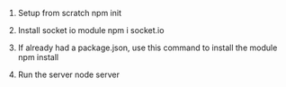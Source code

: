 1. Setup from scratch
npm init

2. Install socket io module
npm i socket.io

3. If already had a package.json, use this command to install the module
npm install

4. Run the server
node server
